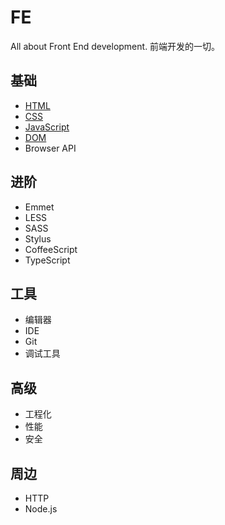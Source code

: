 FE
====

All about Front End development. 前端开发的一切。

基础
----

+ [HTML](./html/readme.md)
+ [CSS](./css/readme.md)
+ [JavaScript](./javascript/readme.md)
+ [DOM](./dom/readme.md)
+ Browser API

进阶
----

+ Emmet
+ LESS
+ SASS
+ Stylus
+ CoffeeScript
+ TypeScript

工具
----

+ 编辑器
+ IDE
+ Git
+ 调试工具

高级
----

+ 工程化
+ 性能
+ 安全

周边
----

+ HTTP
+ Node.js
